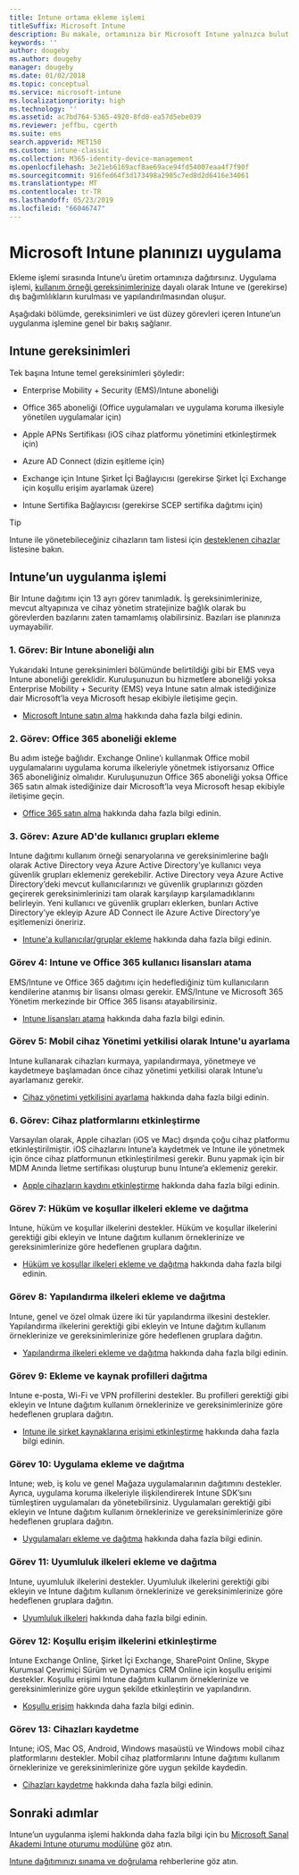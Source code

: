 ```yaml
---
title: Intune ortama ekleme işlemi
titleSuffix: Microsoft Intune
description: Bu makale, ortamınıza bir Microsoft Intune yalnızca bulut çözümünü eklerken göz önünde bulundurmanız gereken tüm ayrıntıları sağlar.
keywords: ''
author: dougeby
ms.author: dougeby
manager: dougeby
ms.date: 01/02/2018
ms.topic: conceptual
ms.service: microsoft-intune
ms.localizationpriority: high
ms.technology: ''
ms.assetid: ac7bd764-5365-4920-8fd0-ea57d5ebe039
ms.reviewer: jeffbu, cgerth
ms.suite: ems
search.appverid: MET150
ms.custom: intune-classic
ms.collection: M365-identity-device-management
ms.openlocfilehash: 3e21eb6169acf8ae69ace94fd54007eaa4f7f90f
ms.sourcegitcommit: 916fed64f3d173498a2905c7ed8d2d6416e34061
ms.translationtype: MT
ms.contentlocale: tr-TR
ms.lasthandoff: 05/23/2019
ms.locfileid: "66046747"
---
```

# <a name="implement-your-microsoft-intune-plan"></a>Microsoft Intune planınızı uygulama

Ekleme işlemi sırasında Intune’u üretim ortamınıza dağıtırsınız. Uygulama işlemi, [kullanım örneği gereksinimlerinize](planning-guide-requirements.md) dayalı olarak Intune ve (gerekirse) dış bağımlılıkların kurulması ve yapılandırılmasından oluşur.

Aşağıdaki bölümde, gereksinimleri ve üst düzey görevleri içeren Intune’un uygulanma işlemine genel bir bakış sağlanır.

## <a name="intune-requirements"></a>Intune gereksinimleri

Tek başına Intune temel gereksinimleri şöyledir:

-   Enterprise Mobility + Security (EMS)/Intune aboneliği

-   Office 365 aboneliği (Office uygulamaları ve uygulama koruma ilkesiyle yönetilen uygulamalar için)

-   Apple APNs Sertifikası (iOS cihaz platformu yönetimini etkinleştirmek için)

-   Azure AD Connect (dizin eşitleme için)

-   Exchange için Intune Şirket İçi Bağlayıcısı (gerekirse Şirket İçi Exchange için koşullu erişim ayarlamak üzere)

-   Intune Sertifika Bağlayıcısı (gerekirse SCEP sertifika dağıtımı için)

>[!TIP]
> Intune ile yönetebileceğiniz cihazların tam listesi için [desteklenen cihazlar](supported-devices-browsers.md) listesine bakın.

## <a name="intune-implementation-process"></a>Intune’un uygulanma işlemi

Bir Intune dağıtımı için 13 ayrı görev tanımladık. İş gereksinimlerinize, mevcut altyapınıza ve cihaz yönetim stratejinize bağlık olarak bu görevlerden bazılarını zaten tamamlamış olabilirsiniz. Bazıları ise planınıza uymayabilir.

### <a name="task-1-get-an-intune-subscription"></a>1. Görev: Bir Intune aboneliği alın

Yukarıdaki Intune gereksinimleri bölümünde belirtildiği gibi bir EMS veya Intune aboneliği gereklidir. Kuruluşunuzun bu hizmetlere aboneliği yoksa Enterprise Mobility + Security (EMS) veya Intune satın almak istediğinize dair Microsoft’la veya Microsoft hesap ekibiyle iletişime geçin.

-   [Microsoft Intune satın alma](https://www.microsoft.com/cloud-platform/microsoft-intune-pricing) hakkında daha fazla bilgi edinin.

### <a name="task-2-add-office-365-subscription"></a>2. Görev: Office 365 aboneliği ekleme

Bu adım isteğe bağlıdır. Exchange Online’ı kullanmak Office mobil uygulamalarını uygulama koruma ilkeleriyle yönetmek istiyorsanız Office 365 aboneliğiniz olmalıdır. Kuruluşunuzun Office 365 aboneliği yoksa Office 365 satın almak istediğinize dair Microsoft’la veya Microsoft hesap ekibiyle iletişime geçin.

-   [Office 365 satın alma](https://products.office.com/business/compare-office-365-for-business-plans) hakkında daha fazla bilgi edinin.

### <a name="task-3-add-users-groups-in-azure-ad"></a>3. Görev: Azure AD'de kullanıcı grupları ekleme

Intune dağıtımı kullanım örneği senaryolarına ve gereksinimlerine bağlı olarak Active Directory veya Azure Active Directory’ye kullanıcı veya güvenlik grupları eklemeniz gerekebilir. Active Directory veya Azure Active Directory’deki mevcut kullanıcılarınızı ve güvenlik gruplarınızı gözden geçirerek gereksinimlerinizi tam olarak karşılayıp karşılamadıklarını belirleyin. Yeni kullanıcı ve güvenlik grupları eklerken, bunları Active Directory’ye ekleyip Azure AD Connect ile Azure Active Directory’ye eşitlemenizi öneririz.


-   [Intune'a kullanıcılar/gruplar ekleme](users-permissions-add.md) hakkında daha fazla bilgi edinin.
<!---why not send them to the AAD connect topic? Question out to Andre: https://docs.microsoft.com/azure/active-directory/connect/active-directory-aadconnect--->



### <a name="task-4-assign-intune-and-office-365-user-licenses"></a>Görev 4: Intune ve Office 365 kullanıcı lisansları atama

EMS/Intune ve Office 365 dağıtımı için hedeflediğiniz tüm kullanıcıların kendilerine atanmış bir lisansı olması gerekir. EMS/Intune ve Microsoft 365 Yönetim merkezinde bir Office 365 lisansı atayabilirsiniz.

-   [Intune lisansları atama](licenses-assign.md) hakkında daha fazla bilgi edinin.

### <a name="task-5-set-mobile-device-management-authority-to-intune"></a>Görev 5: Mobil cihaz Yönetimi yetkilisi olarak Intune'u ayarlama

Intune kullanarak cihazları kurmaya, yapılandırmaya, yönetmeye ve kaydetmeye başlamadan önce cihaz yönetimi yetkilisi olarak Intune’u ayarlamanız gerekir.

-   [Cihaz yönetimi yetkilisini ayarlama](mdm-authority-set.md) hakkında daha fazla bilgi edinin.

### <a name="task-6-enable-device-platforms"></a>6. Görev: Cihaz platformlarını etkinleştirme

Varsayılan olarak, Apple cihazları (iOS ve Mac) dışında çoğu cihaz platformu etkinleştirilmiştir. iOS cihazlarını Intune’a kaydetmek ve Intune ile yönetmek için önce cihaz platformunun etkinleştirilmesi gerekir. Bunu yapmak için bir MDM Anında İletme sertifikası oluşturup bunu Intune’a eklemeniz gerekir.

-   [Apple cihazların kaydını etkinleştirme](apple-mdm-push-certificate-get.md) hakkında daha fazla bilgi edinin.

### <a name="task-7-add-and-deploy-terms-and-conditions-policies"></a>Görev 7: Hüküm ve koşullar ilkeleri ekleme ve dağıtma

Intune, hüküm ve koşullar ilkelerini destekler. Hüküm ve koşullar ilkelerini gerektiği gibi ekleyin ve Intune dağıtım kullanım örneklerinize ve gereksinimlerinize göre hedeflenen gruplara dağıtın.

-   [Hüküm ve koşullar ilkeleri ekleme ve dağıtma](terms-and-conditions-create.md) hakkında daha fazla bilgi edinin.

### <a name="task-8-add-and-deploy-configuration-policies"></a>Görev 8: Yapılandırma ilkeleri ekleme ve dağıtma

Intune, genel ve özel olmak üzere iki tür yapılandırma ilkesini destekler. Yapılandırma ilkelerini gerektiği gibi ekleyin ve Intune dağıtım kullanım örneklerinize ve gereksinimlerinize göre hedeflenen gruplara dağıtın.

-   [Yapılandırma ilkeleri ekleme ve dağıtma](device-profiles.md) hakkında daha fazla bilgi edinin.

### <a name="task-9-add-and-deploy-resource-profiles"></a>Görev 9: Ekleme ve kaynak profilleri dağıtma

Intune e-posta, Wi-Fi ve VPN profillerini destekler. Bu profilleri gerektiği gibi ekleyin ve Intune dağıtım kullanım örneklerinize ve gereksinimlerinize göre hedeflenen gruplara dağıtın.

-   [Intune ile şirket kaynaklarına erişimi etkinleştirme](device-profiles.md) hakkında daha fazla bilgi edinin.

### <a name="task-10-add-and-deploy-apps"></a>Görev 10: Uygulama ekleme ve dağıtma

Intune; web, iş kolu ve genel Mağaza uygulamalarının dağıtımını destekler. Ayrıca, uygulama koruma ilkeleriyle ilişkilendirerek Intune SDK’sını tümleştiren uygulamaları da yönetebilirsiniz. Uygulamaları gerektiği gibi ekleyin ve Intune dağıtım kullanım örneklerinize ve gereksinimlerinize göre hedeflenen gruplara dağıtın.

-   [Uygulamaları ekleme ve dağıtma](app-management.md) hakkında daha fazla bilgi edinin.

### <a name="task-11-add-and-deploy-compliance-policies"></a>Görev 11: Uyumluluk ilkeleri ekleme ve dağıtma

Intune, uyumluluk ilkelerini destekler. Uyumluluk ilkelerini gerektiği gibi ekleyin ve Intune dağıtım kullanım örneklerinize ve gereksinimlerinize göre hedeflenen gruplara dağıtın.

-   [Uyumluluk ilkeleri](device-compliance.md) hakkında daha fazla bilgi edinin.

### <a name="task-12-enable-conditional-access-policies"></a>Görev 12: Koşullu erişim ilkelerini etkinleştirme

Intune Exchange Online, Şirket İçi Exchange, SharePoint Online, Skype Kurumsal Çevrimiçi Sürüm ve Dynamics CRM Online için koşullu erişimi destekler. Koşullu erişimi Intune dağıtım kullanım örneklerinize ve gereksinimlerinize göre uygun şekilde etkinleştirin ve yapılandırın.

-   [Koşullu erişim](conditional-access.md) hakkında daha fazla bilgi edinin.

### <a name="task-13-enroll-devices"></a>Görev 13: Cihazları kaydetme

Intune; iOS, Mac OS, Android, Windows masaüstü ve Windows mobil cihaz platformlarını destekler. Mobil cihaz platformlarını Intune dağıtımı kullanım örneklerinize ve gereksinimlerinize göre uygun şekilde kaydedin.

-   [Cihazları kaydetme](device-enrollment.md) hakkında daha fazla bilgi edinin.


## <a name="next-steps"></a>Sonraki adımlar

Intune’un uygulanma işlemi hakkında daha fazla bilgi için bu [Microsoft Sanal Akademi Intune oturumu modülüne](https://mva.microsoft.com/en-US/training-courses/deploying-microsoft-enterprise-mobility-suite-16408) göz atın.


[Intune dağıtımınızı sınama ve doğrulama](planning-guide-test-validation.md) rehberlerine göz atın.
